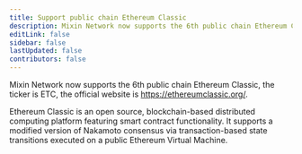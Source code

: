 ```yaml
---
title: Support public chain Ethereum Classic
description: Mixin Network now supports the 6th public chain Ethereum Classic.
editLink: false
sidebar: false
lastUpdated: false
contributors: false
---
```


Mixin Network now supports the 6th public chain Ethereum Classic, the ticker is ETC, the official website is https://ethereumclassic.org/.

Ethereum Classic is an open source, blockchain-based distributed computing platform featuring smart contract functionality. It supports a modified version of Nakamoto consensus via transaction-based state transitions executed on a public Ethereum Virtual Machine.